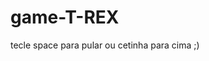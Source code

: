 # game-T-REX
<a href="https://flaviooprogramador.github.io/game-T-REX/"></a>

tecle space para pular
ou cetinha para cima ;)
